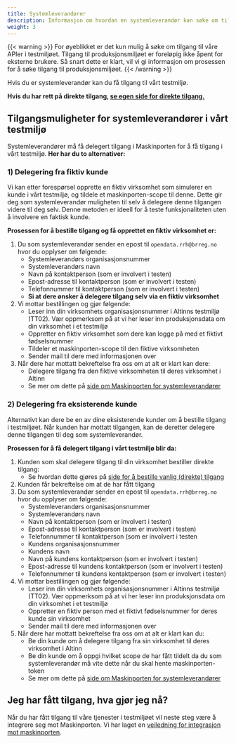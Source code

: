 ```yaml
---
title: Systemleverandører
description: Informasjon om hvordan en systemleverandør kan søke om tilgang til test
weight: 3
---
```


{{< warning >}}
For øyeblikket er det kun mulig å søke om tilgang til våre APIer i testmiljøet. Tilgang til produksjonsmiljøet er foreløpig ikke åpent for eksterne brukere. Så snart dette er klart, vil vi gi informasjon om prosessen for å søke tilgang til produksjonsmiljøet.
{{< /warning >}}

Hvis du er systemleverandør kan du få tilgang til vårt testmiljø.

**Hvis du har rett på direkte tilgang, [se egen side for direkte tilgang.](../vanlig-direkte-tilgang)**

## Tilgangsmuligheter for systemleverandører i vårt testmiljø

Systemleverandører må få delegert tilgang i Maskinporten for å få tilgang i vårt testmiljø. **Her har du to alternativer:**

### 1) Delegering fra fiktiv kunde
Vi kan etter forespørsel opprette en fiktiv virksomhet som simulerer en kunde i vårt testmiljø, og tildele et maskinporten-scope til denne. Dette gir deg som systemleverandør muligheten til selv å delegere denne tilgangen videre til deg selv. Denne metoden er ideell for å teste funksjonaliteten uten å involvere en faktisk kunde.

**Prosessen for å bestille tilgang og få opprettet en fiktiv virksomhet er:**
1. Du som systemleverandør sender en epost til `opendata.rrh@brreg.no` hvor du opplyser om følgende:
   * Systemleverandørs organisasjonsnummer
   * Systemleverandørs navn
   * Navn på kontaktperson (som er involvert i testen)
   * Epost-adresse til kontaktperson (som er involvert i testen)
   * Telefonnummer til kontaktperson (som er involvert i testen)
   * **Si at dere ønsker å delegere tilgang selv via en fiktiv virksomhet**
2. Vi mottar bestillingen og gjør følgende:
   * Leser inn din virksomhets organisasjonsnummer i Altinns testmiljø (TT02). Vær oppmerksom på at vi her leser inn produksjonsdata om din virksomhet i et testmiljø
   * Oppretter en fiktiv virksomhet som dere kan logge på med et fiktivt fødselsnummer
   * Tildeler et maskinporten-scope til den fiktive virksomheten
   * Sender mail til dere med informasjonen over
3. Når dere har mottatt bekreftelse fra oss om at alt er klart kan dere:
   * Delegere tilgang fra den fiktive virksomheten til deres virksomhet i Altinn
   * Se mer om dette på [side om Maskinporten for systemleverandører](../../maskinporten/systemleverandoerer)
   

### 2) Delegering fra eksisterende kunde
Alternativt kan dere be en av dine eksisterende kunder om å bestille tilgang i testmiljøet. Når kunden har mottatt tilgangen, kan de deretter delegere denne tilgangen til deg som systemleverandør.  

**Prosessen for å få delegert tilgang i vårt testmiljø blir da:**
1. Kunden som skal delegere tilgang til din virksomhet bestiller direkte tilgang:
   * Se hvordan dette gjøres på [side for å bestille vanlig (direkte) tilgang](../vanlig-direkte-tilgang)
2. Kunden får bekreftelse om at de har fått tilgang
3. Du som systemleverandør sender en epost til `opendata.rrh@brreg.no` hvor du opplyser om følgende:
    * Systemleverandørs organisasjonsnummer
    * Systemleverandørs navn
    * Navn på kontaktperson (som er involvert i testen)
    * Epost-adresse til kontaktperson (som er involvert i testen)
    * Telefonnummer til kontaktperson (som er involvert i testen
    * Kundens organisasjonsnummer
    * Kundens navn
    * Navn på kundens kontaktperson (som er involvert i testen)
    * Epost-adresse til kundens kontaktperson (som er involvert i testen)
    * Telefonnummer til kundens kontaktperson (som er involvert i testen)
4. Vi mottar bestillingen og gjør følgende:
   * Leser inn din virksomhets organisasjonsnummer i Altinns testmiljø (TT02). Vær oppmerksom på at vi her leser inn produksjonsdata om din virksomhet i et testmiljø
    * Oppretter en fiktiv person med et fiktivt fødselsnummer for deres kunde sin virksomhet
    * Sender mail til dere med informasjonen over
5. Når dere har mottatt bekreftelse fra oss om at alt er klart kan du:
    * Be din kunde om å delegere tilgang fra sin virksomhet til deres virksomhet i Altinn
    * Be din kunde om å oppgi hvilket scope de har fått tildelt da du som systemleverandør må vite dette når du skal hente maskinporten-token
    * Se mer om dette på [side om Maskinporten for systemleverandører](../../maskinporten/systemleverandoerer)

## Jeg har fått tilgang, hva gjør jeg nå?

Når du har fått tilgang til våre tjenester i testmiljøet vil neste steg
være å integrere seg mot Maskinporten. Vi har laget en [veiledning for
integrasjon mot maskinporten](../../maskinporten/systemleverandoerer).